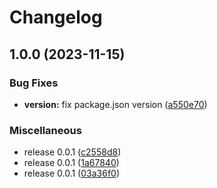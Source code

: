 # Changelog

## 1.0.0 (2023-11-15)


### Bug Fixes

* **version:** fix package.json version ([a550e70](https://github.com/WaveOfDandelions/Wave/commit/a550e7068b18da074566b46e61fdb430f25d32ec))


### Miscellaneous

* release 0.0.1 ([c2558d8](https://github.com/WaveOfDandelions/Wave/commit/c2558d88f33b66ec75839ebc957bddddd35d9799))
* release 0.0.1 ([1a67840](https://github.com/WaveOfDandelions/Wave/commit/1a678400ed1d4b11c83a6d274456f69a4c57714e))
* release 0.0.1 ([03a36f0](https://github.com/WaveOfDandelions/Wave/commit/03a36f0c38a1da7bb1864e2f7635fa30463cea80))
